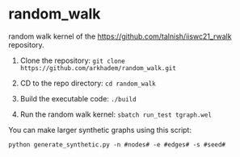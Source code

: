 # random_walk

random walk kernel of the https://github.com/talnish/iiswc21_rwalk repository.

1) Clone the repository:
`git clone https://github.com/arkhadem/random_walk.git`

2) CD to the repo directory:
`cd random_walk`

3) Build the executable code:
`./build`

4) Run the random walk kernel:
`sbatch run_test tgraph.wel`

You can make larger synthetic graphs using this script:

`python generate_synthetic.py -n #nodes# -e #edges# -s #seed#`
